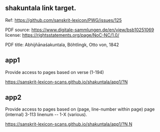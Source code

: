 ## shakuntala  link target.

Ref: https://github.com/sanskrit-lexicon/PWG/issues/125

PDF source: https://www.digitale-sammlungen.de/en/view/bsb10251069
    license: https://rightsstatements.org/page/NoC-NC/1.0/  

PDF title: Abhijñānaśakuntala, Böhtlingk, Otto von, 1842

## app1
Provide access to pages based on verse (1-194)

https://sanskrit-lexicon-scans.github.io/shakuntala/app1/?N


## app2
Provide access to pages based on (page, line-number within page)
 page (internal) 3-113
 linenum -- 1-X  (various).
 
https://sanskrit-lexicon-scans.github.io/shakuntala/app1/?N,N

